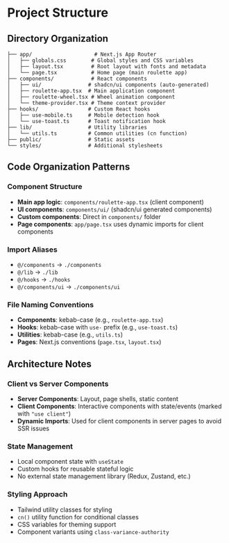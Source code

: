 # Project Structure

## Directory Organization

```
├── app/                    # Next.js App Router
│   ├── globals.css        # Global styles and CSS variables
│   ├── layout.tsx         # Root layout with fonts and metadata
│   └── page.tsx           # Home page (main roulette app)
├── components/            # React components
│   ├── ui/               # shadcn/ui components (auto-generated)
│   ├── roulette-app.tsx  # Main application component
│   ├── roulette-wheel.tsx # Wheel animation component
│   └── theme-provider.tsx # Theme context provider
├── hooks/                # Custom React hooks
│   ├── use-mobile.ts     # Mobile detection hook
│   └── use-toast.ts      # Toast notification hook
├── lib/                  # Utility libraries
│   └── utils.ts          # Common utilities (cn function)
├── public/               # Static assets
└── styles/               # Additional stylesheets
```

## Code Organization Patterns

### Component Structure
- **Main app logic**: `components/roulette-app.tsx` (client component)
- **UI components**: `components/ui/` (shadcn/ui generated components)
- **Custom components**: Direct in `components/` folder
- **Page components**: `app/page.tsx` uses dynamic imports for client components

### Import Aliases
- `@/components` → `./components`
- `@/lib` → `./lib` 
- `@/hooks` → `./hooks`
- `@/components/ui` → `./components/ui`

### File Naming Conventions
- **Components**: kebab-case (e.g., `roulette-app.tsx`)
- **Hooks**: kebab-case with `use-` prefix (e.g., `use-toast.ts`)
- **Utilities**: kebab-case (e.g., `utils.ts`)
- **Pages**: Next.js conventions (`page.tsx`, `layout.tsx`)

## Architecture Notes

### Client vs Server Components
- **Server Components**: Layout, page shells, static content
- **Client Components**: Interactive components with state/events (marked with `"use client"`)
- **Dynamic Imports**: Used for client components in server pages to avoid SSR issues

### State Management
- Local component state with `useState`
- Custom hooks for reusable stateful logic
- No external state management library (Redux, Zustand, etc.)

### Styling Approach
- Tailwind utility classes for styling
- `cn()` utility function for conditional classes
- CSS variables for theming support
- Component variants using `class-variance-authority`